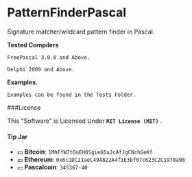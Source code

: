 # PatternFinderPascal
Signature matcher/wildcard pattern finder in Pascal.


**Tested Compilers**
 
    FreePascal 3.0.0 and Above.
    
    Delphi 2009 and Above.


**Examples.**


    Examples can be found in the Tests Folder. 

###License

This "Software" is Licensed Under  **`MIT License (MIT)`** .

#### Tip Jar
* :dollar: **Bitcoin**: `1MhFfW7tDuEHQSgie65uJcAfJgCNchGeKf`
* :euro: **Ethereum**: `0x6c1DC21aeC49A822A4f1E3bf07c623C2C1978a98`
* :pound: **Pascalcoin**: `345367-40`